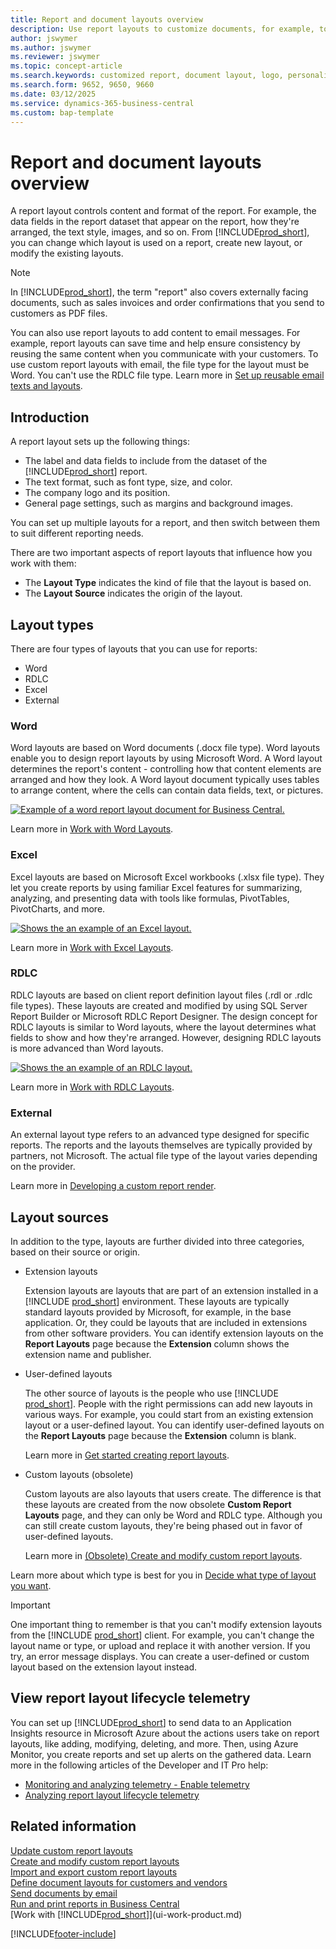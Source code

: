 ```yaml
---
title: Report and document layouts overview
description: Use report layouts to customize documents, for example, to personalize the font, logo, or page settings of PDF files you send to customers.
author: jswymer
ms.author: jswymer
ms.reviewer: jswymer
ms.topic: concept-article
ms.search.keywords: customized report, document layout, logo, personalize
ms.search.form: 9652, 9650, 9660
ms.date: 03/12/2025
ms.service: dynamics-365-business-central
ms.custom: bap-template
---
```

# Report and document layouts overview

A report layout controls content and format of the report. For example, the data fields in the report dataset that appear on the report, how they're arranged, the text style, images, and so on. From [!INCLUDE[prod_short](includes/prod_short.md)], you can change which layout is used on a report, create new layout, or modify the existing layouts.

> [!NOTE]  
> In [!INCLUDE[prod_short](includes/prod_short.md)], the term "report" also covers externally facing documents, such as sales invoices and order confirmations that you send to customers as PDF files.

You can also use report layouts to add content to email messages. For example, report layouts can save time and help ensure consistency by reusing the same content when you communicate with your customers. To use custom report layouts with email, the file type for the layout must be Word. You can't use the RDLC file type. Learn more in [Set up reusable email texts and layouts](admin-how-setup-email.md#set-up-reusable-email-texts-and-layouts).

## Introduction

A report layout sets up the following things:

* The label and data fields to include from the dataset of the [!INCLUDE[prod_short](includes/prod_short.md)] report.
* The text format, such as font type, size, and color.
* The company logo and its position.
* General page settings, such as margins and background images.

You can set up multiple layouts for a report, and then switch between them to suit different reporting needs.

<!--You can use one of the built-in report layouts or you can create custom report layouts and assign them to your reports as needed. Learn more in [Create a Custom Report or Document Layout](ui-how-create-custom-report-layout.md).-->

There are two important aspects of report layouts that influence how you work with them:

* The **Layout Type** indicates the kind of file that the layout is based on.
* The **Layout Source** indicates the origin of the layout.

## Layout types

There are four types of layouts that you can use for reports:

* Word
* RDLC
* Excel
* External

### Word

Word layouts are based on Word documents (.docx file type). Word layouts enable you to design report layouts by using Microsoft Word. A Word layout determines the report's content - controlling how that content elements are arranged and how they look. A Word layout document typically uses tables to arrange content, where the cells can contain data fields, text, or pictures.

[![Example of a word report layout document for Business Central.](media/word-layout-overview.png)](media/word-layout-overview.png#lightbox)

<!--![Example of a word report layout document for Business Central.](media/nav_wordreportlayout_edit_in_word_example.png) -->

Learn more in [Work with Word Layouts](ui-how-add-fields-word-report-layout.md).

### Excel

Excel layouts are based on Microsoft Excel workbooks (.xlsx file type). They let you create reports by using familiar Excel features for summarizing, analyzing, and presenting data with tools like formulas, PivotTables, PivotCharts, and more.

[![Shows the an example of an Excel layout.](media/excel-layout-2.png)](media/excel-layout-2.png#lightbox)

Learn more in [Work with Excel Layouts](ui-excel-report-layouts.md).

### RDLC

RDLC layouts are based on client report definition layout files (.rdl or .rdlc file types). These layouts are created and modified by using SQL Server Report Builder or Microsoft RDLC Report Designer. The design concept for RDLC layouts is similar to Word layouts, where the layout determines what fields to show and how they're arranged. However, designing RDLC layouts is more advanced than Word layouts.

[![Shows the an example of an RDLC layout.](media/rdlc-layout-overview.png)](media/rdlc-layout-overview.png#lightbox)

Learn more in [Work with RDLC Layouts](ui-rdlc-report-layouts.md).

### External

An external layout type refers to an advanced type designed for specific reports. The reports and the layouts themselves are typically provided by partners, not Microsoft. The actual file type of the layout varies depending on the provider.

Learn more in [Developing a custom report render](/dynamics365/business-central/dev-itpro/developer/devenv-report-custom-render).

## Layout sources

In addition to the type, layouts are further divided into three categories, based on their source or origin.

* Extension layouts

   Extension layouts are layouts that are part of an extension installed in a [!INCLUDE [prod_short](includes/prod_short.md)] environment. These layouts are typically standard layouts provided by Microsoft, for example, in the base application. Or, they could be layouts that are included in extensions from other software providers. You can identify extension layouts on the **Report Layouts** page because the **Extension** column shows the extension name and publisher.

* User-defined layouts

   The other source of layouts is the people who use [!INCLUDE [prod_short](includes/prod_short.md)]. People with the right permissions can add new layouts in various ways. For example, you could start from an existing extension layout or a user-defined layout. You can identify user-defined layouts on the **Report Layouts** page because the **Extension** column is blank.

   Learn more in [Get started creating report layouts](ui-get-started-layouts.md).

* Custom layouts (obsolete)

  Custom layouts are also layouts that users create. The difference is that these layouts are created from the now obsolete **Custom Report Layouts** page, and they can only be Word and RDLC type. Although you can still create custom layouts, they're being phased out in favor of user-defined layouts.

  Learn more in [(Obsolete) Create and modify custom report layouts](ui-how-create-custom-report-layout.md).

Learn more about which type is best for you in [Decide what type of layout you want](ui-get-started-layouts.md#decide).

> [!IMPORTANT]
> One important thing to remember is that you can't modify extension layouts from the [!INCLUDE [prod_short](includes/prod_short.md)] client. For example, you can't change the layout name or type, or upload and replace it with another version. If you try, an error message displays. You can create a user-defined or custom layout based on the extension layout instead.

<!--
### Built-in and custom report layouts

[!INCLUDE[prod_short](includes/prod_short.md)] includes several built-in layouts. Built-in layouts are predefined layouts that are designed for specific reports. [!INCLUDE[prod_short](includes/prod_short.md)] reports will have a built-in layout as either an RDLC report layout, Word report layout, or in some cases both. You can’t modify a built-in report layout from [!INCLUDE[prod_short](includes/prod_short.md)] but you use them as a starting point for building your own custom report layouts.

Custom layouts are report layouts that you design to change the appearance of a report. You typically create a custom layout based on a built-in layout, but you can create them from scratch or from a copy of an existing custom layout. Custom layouts enable you to have multiple layouts for the same report, which you switch among as needed. For example, you can have different layouts for each [!INCLUDE[prod_short](includes/prod_short.md)] company, or you can have different layouts for the same company for specific occasions or events, like a special campaign or holiday season.

Deciding on whether to use a Word, Excel, or RDLC layout type will depend on how you want the generated report to look and your knowledge of tools for creating the layouts, like Word, Excel, and SQL Server Report Builder.

* The general design concepts for Word and RDLC layouts are similar. However each type has certain design features that affect how the generated report appears in [!INCLUDE[prod_short](includes/prod_short.md)]. This means that the same report might look different when using the Word report layout compared to the RDLC report layout.

* The process for setting up Word, Excel, and RDLC report layouts on reports is the same. The main difference is in the way you modify the layouts. Word and especially Excel layouts are typically easier to create and modify than RDLC report layouts because you use Word and Excel. RDLC report layouts are modified by using SQL Server Report builder, which targets more advanced users.

* Not all reports and document have a dataset that is optimized for use with an Excel layout. For example, aggregations and complex calculations work best with RDLC or Word layouts. The same is true for documents.

For information about how to switch the layout currently used on a report, see [Set the Layout Used by a Report](ui-set-report-layout.md).

-->

## View report layout lifecycle telemetry

You can set up [!INCLUDE[prod_short](includes/prod_short.md)] to send data to an Application Insights resource in Microsoft Azure about the actions users take on report layouts, like adding, modifying, deleting, and more. Then, using Azure Monitor, you create reports and set up alerts on the gathered data. Learn more in the following articles of the Developer and IT Pro help:

* [Monitoring and analyzing telemetry - Enable telemetry](/dynamics365/business-central/dev-itpro/administration/telemetry-overview?toc=/dynamics365/business-central/toc.json#enable)
* [Analyzing report layout lifecycle telemetry](/dynamics365/business-central/dev-itpro/administration/telemetry-report-layout-lifecycle-trace?toc=/dynamics365/business-central/toc.json)

## Related information

[Update custom report layouts](ui-update-report-layouts.md)  
[Create and modify custom report layouts](ui-how-create-custom-report-layout.md)  
[Import and export custom report layouts](ui-how-import-and-export-report-layout.md)  
[Define document layouts for customers and vendors](ui-define-customer-vendor-document-layouts.md)  
[Send documents by email](ui-how-send-documents-email.md)  
[Run and print reports in Business Central](ui-work-report.md)  
[Work with [!INCLUDE[prod_short](includes/prod_short.md)]](ui-work-product.md)  

[!INCLUDE[footer-include](includes/footer-banner.md)]
